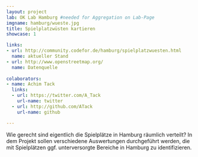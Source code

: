 ```yaml
---
layout: project
lab: OK Lab Hamburg #needed for Aggregation on Lab-Page
imgname: hamburg/wueste.jpg
title: Spielplatzwüsten kartieren
showcase: 1

links:
- url: http://community.codefor.de/hamburg/spielplatzwuesten.html
  name: aktueller Stand
- url: http://www.openstreetmap.org/
  name: Datenquelle
  
colaborators:
- name: Achim Tack
  links:
  - url: https://twitter.com/A_Tack
    url-name: twitter
  - url: http://github.com/ATack
    url-name: github

---
```


Wie gerecht sind eigentlich die Spielplätze in Hamburg räumlich verteilt? In dem Projekt sollen verschiedene Auswertungen durchgeführt werden, die mit Spielplätzen ggf. unterversorgte Bereiche in Hamburg zu identifizieren.


